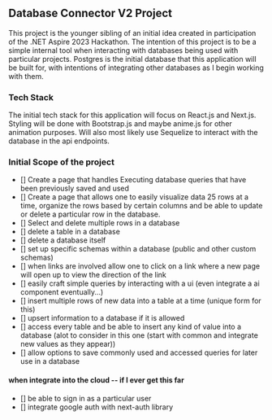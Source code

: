 ## Database Connector V2 Project

This project is the younger sibling of an initial idea created in participation of the .NET Aspire 2023 Hackathon. The intention of this project is to be a simple internal tool when interacting with databases being used with particular projects. Postgres is the initial database that this application will be built for, with intentions of integrating other databases as I begin working with them.

### Tech Stack

The initial tech stack for this application will focus on React.js and Next.js. Styling will be done with Bootstrap.js and maybe anime.js for other animation purposes. Will also most likely use Sequelize to interact with the database in the api endpoints.

### Initial Scope of the project

- [] Create a page that handles Executing database queries that have been previously saved and used
- [] Create a page that allows one to easily visualize data 25 rows at a time, organize the rows based by certain columns and be able to update or delete a particular row in the database.
- [] Select and delete multiple rows in a database
- [] delete a table in a database
- [] delete a database itself
- [] set up specific schemas within a database (public and other custom schemas)
- [] when links are involved allow one to click on a link where a new page will open up to view the direction of the link
- [] easily craft simple queries by interacting with a ui (even integrate a ai component eventually...)
- [] insert multiple rows of new data into a table at a time (unique form for this)
- [] upsert information to a database if it is allowed
- [] access every table and be able to insert any kind of value into a database (alot to consider in this one (start with common and integrate new values as they appear))
- [] allow options to save commonly used and accessed queries for later use in a database

#### when integrate into the cloud -- if I ever get this far
- [] be able to sign in as a particular user
- [] integrate google auth with next-auth library